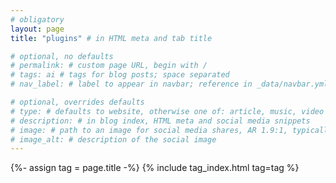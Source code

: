 ```yaml
---
# obligatory
layout: page
title: "plugins" # in HTML meta and tab title

# optional, no defaults
# permalink: # custom page URL, begin with /
# tags: ai # tags for blog posts; space separated
# nav_label: # label to appear in navbar; reference in _data/navbar.yml

# optional, overrides defaults
# type: # defaults to website, otherwise one of: article, music, video
# description: # in blog index, HTML meta and social media snippets
# image: # path to an image for social media shares, AR 1.9:1, typically 1200x630, begin with /
# image_alt: # description of the social image
---
```

{%- assign tag = page.title -%}
{% include tag_index.html tag=tag %}